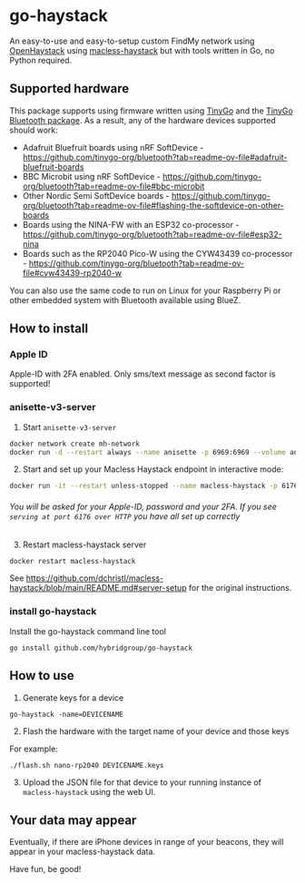 # go-haystack

An easy-to-use and easy-to-setup custom FindMy network using [OpenHaystack](https://github.com/seemoo-lab/openhaystack) using [macless-haystack](https://github.com/dchristl/macless-haystack) but with tools written in Go, no Python required.

## Supported hardware

This package supports using firmware written using [TinyGo](https://tinygo.org/) and the [TinyGo Bluetooth package](https://github.com/tinygo-org/bluetooth). As a result, any of the hardware devices supported should work:

- Adafruit Bluefruit boards using nRF SoftDevice - https://github.com/tinygo-org/bluetooth?tab=readme-ov-file#adafruit-bluefruit-boards
- BBC Microbit using nRF SoftDevice - https://github.com/tinygo-org/bluetooth?tab=readme-ov-file#bbc-microbit
- Other Nordic Semi SoftDevice boards - https://github.com/tinygo-org/bluetooth?tab=readme-ov-file#flashing-the-softdevice-on-other-boards
- Boards using the NINA-FW with an ESP32 co-processor - https://github.com/tinygo-org/bluetooth?tab=readme-ov-file#esp32-nina
- Boards such as the RP2040 Pico-W using the CYW43439 co-processor - https://github.com/tinygo-org/bluetooth?tab=readme-ov-file#cyw43439-rp2040-w

You can also use the same code to run on Linux for your Raspberry Pi or other embedded system with Bluetooth available using BlueZ.

## How to install

### Apple ID

Apple-ID with 2FA enabled. Only sms/text message as second factor is supported!

### anisette-v3-server

1. Start `anisette-v3-server`

```bash
docker network create mh-network
docker run -d --restart always --name anisette -p 6969:6969 --volume anisette-v3_data:/home/Alcoholic/.config/anisette-v3 --network mh-network dadoum/anisette-v3-server
```

2. Start and set up your Macless Haystack endpoint in interactive mode:

```bash
docker run -it --restart unless-stopped --name macless-haystack -p 6176:6176 --volume mh_data:/app/endpoint/data --network mh-network christld/macless-haystack
```

###### You will be asked for your Apple-ID, password and your 2FA. If you see `serving at port 6176 over HTTP` you have all set up correctly

3. Restart macless-haystack server

```bash
docker restart macless-haystack
```

See https://github.com/dchristl/macless-haystack/blob/main/README.md#server-setup for the original instructions.

### install go-haystack

Install the go-haystack command line tool

```shell
go install github.com/hybridgroup/go-haystack
```

## How to use

1. Generate keys for a device

```shell
go-haystack -name=DEVICENAME
```

2. Flash the hardware with the target name of your device and those keys

For example:

```shell
./flash.sh nano-rp2040 DEVICENAME.keys
```

3. Upload the JSON file for that device to your running instance of `macless-haystack` using the web UI.

## Your data may appear

Eventually, if there are iPhone devices in range of your beacons, they will appear in your macless-haystack data.

Have fun, be good!

